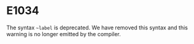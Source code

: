 # E1034

The syntax `~label` is deprecated. We have removed this syntax and this warning
is no longer emitted by the compiler.
